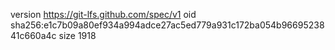 version https://git-lfs.github.com/spec/v1
oid sha256:e1c7b09a80ef934a994adce27ac5ed779a931c172ba054b9669523841c660a4c
size 1918
